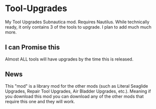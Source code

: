 # Tool-Upgrades
My Tool Upgrades Subnautica mod. Requires Nautilus. While technically ready, it only contains 3 of the tools to upgrade. I plan to add much much more.
## I can Promise this
Almost ALL tools will have upgrades by the time this is released.
## News
This "mod" is a library mod for the other mods (such as Literal Seaglide Upgrades, Repair Tool Upgrades, Air Bladder Upgrades, etc.). Meaning if you download this mod you can download any of the other mods that require this one and they will work. 
